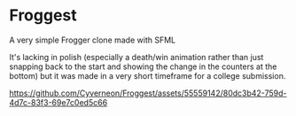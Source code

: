 # Froggest

A very simple Frogger clone made with SFML

It's lacking in polish (especially a death/win animation rather than just snapping back to the start and showing the change in the counters at the bottom) but it was made in a very short timeframe for a college submission.

https://github.com/Cyverneon/Froggest/assets/55559142/80dc3b42-759d-4d7c-83f3-69e7c0ed5c66
